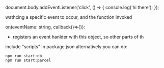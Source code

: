 document.body.addEventListener('click', () => {
  console.log('hi there');
});

wathcing a specific event to occur, and the function invoked


on(eventName: string, callback()=>{}):
- registers an event hanlder with this object, so other parts of th

include "scripts" in package.json
alternatively you can do:
```
npm run start:db
npm run start:parcel
```